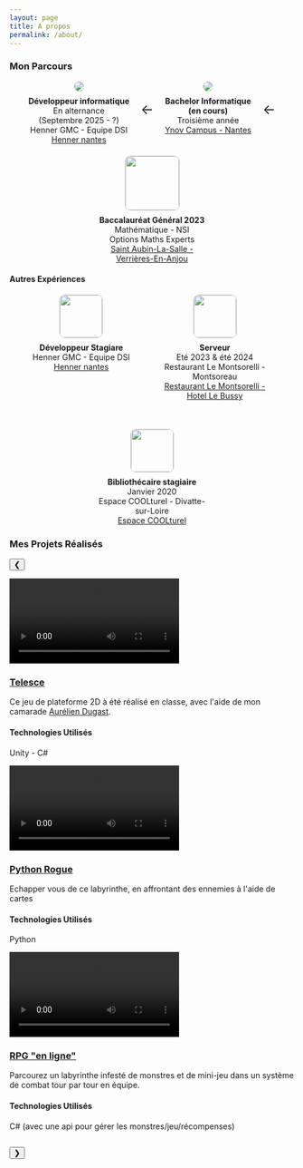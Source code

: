 ```yaml
---
layout: page
title: A propos
permalink: /about/
---
```


### Mon Parcours

<div style="display: flex; align-items: flex-start; gap: 20px; flex-wrap: wrap; justify-content: center;">

<div style="text-align: center; max-width: 200px; ">
    <img src="{{ '/assets/images/henner_logo.jpg' | relative_url }}" style="max-height:95px;max-width:95px; border: 1px solid #ccc; border-radius: 10px;">
    <div style="margin-top: 8px;">
      <strong>Développeur informatique</strong><br>
      En alternance<br>
      (Septembre 2025 - ?)<br>
      Henner GMC - Equipe DSI<br>
      <a href="https://www.henner.com" target="_blank">Henner nantes</a>
    </div>
  </div>

<div style="display: flex; align-items: center; justify-content: center; height: auto; min-height: 100px;">
    <div style="font-size: 24px;">&#8592;</div>
  </div>

<div style="text-align: center; max-width: 200px;">
    <img src="{{ '/assets/images/ynov_logo.png' | relative_url }}" style="max-height:95px;max-width:95px; border: 1px solid #ccc; border-radius: 10px;">
    <div style="margin-top: 8px;">
      <strong>Bachelor Informatique<br>(en cours)</strong><br>
      Troisième année<br>
      <a href="https://www.ynov.com/campus/nantes" target="_blank">Ynov Campus - Nantes</a>
    </div>
  </div>

<div style="display: flex; align-items: center; justify-content: center; height: auto; min-height: 100px;">
    <div style="font-size: 24px;">&#8592;</div>
  </div>

<div style="text-align: center; max-width: 200px;">
    <img src="{{ '/assets/images/staubin_logo.png' | relative_url }}" style=" height:95px; border: 1px solid #ccc; border-radius: 10px;">
    <div style="margin-top: 8px;">
      <strong>Baccalauréat Général 2023</strong><br>
      Mathématique - NSI<br>
      Options Maths Experts<br>
      <a href="https://www.staubinlasalle.fr" target="_blank">Saint Aubin-La-Salle - Verrières-En-Anjou</a>
    </div>
  </div>

</div>

#### Autres Expériences

<div style="display: flex; align-items: flex-start; gap: 50px; flex-wrap: wrap; justify-content: center;">

<div style="text-align: center; max-width: 200px;">
    <img src="{{ '/assets/images/henner_logo.jpg' | relative_url }}" style="height:75px; border: 1px solid #ccc; border-radius: 10px;">
    <div style="margin-top: 8px;">
      <strong>Développeur Stagiare</strong><br>
      Henner GMC - Equipe DSI<br>
      <a href="https://www.henner.com" target="_blank">Henner nantes</a>
    </div>
  </div>

<div style="text-align: center; max-width: 200px;">
    <img src="{{ '/assets/images/montsorelli_logo.jpg' | relative_url }}" style="height:75px; border: 1px solid #ccc; border-radius: 10px;">
    <div style="margin-top: 8px;">
      <strong>Serveur</strong><br>
      Eté 2023 & été 2024<br>
      Restaurant Le Montsorelli - Montsoreau<br>
      <a href="https://www.hotel-lebussy.fr" target="_blank">Restaurant Le Montsorelli - Hotel Le Bussy</a>
    </div>
  </div>

<div style="text-align: center; max-width: 200px;">
    <img src="{{ '/assets/images/mediatheque_logo.png' | relative_url }}" style="height:75px; border: 1px solid #ccc; border-radius: 10px;">
    <div style="margin-top: 8px;">
      <strong>Bibliothécaire stagiaire </strong><br>
      Janvier 2020<br>
      Espace COOLturel - Divatte-sur-Loire<br>
      <a href="https://www.espacecoolturel.fr" target="_blank">Espace COOLturel</a>
    </div>
  </div>

</div>

### Mes Projets Réalisés

<div id="projets-carousel" class="projets-carousel" >

  <button id="prev-projet" class="projet-bouton projet-bouton-left">&#10094;</button>

  <div class="projets" style="overflow: hidden;">
    <div class="projets-track">
      <div class="projet-container">
        <div class="projet-video">
          <video src="{{ '/assets/videos/telesce.mp4' | relative_url }}" preload="auto" controls></video>
        </div>
        <div class="projet-legende">
          <h3><ins>Telesce</ins></h3>
          <p>Ce jeu de plateforme 2D à été réalisé en classe, avec l'aide de mon camarade <a href="https://blog-v0ja.onrender.com/blog" target="_blank">Aurélien Dugast</a>.</p>
          <h4>Technologies Utilisés</h4>
          <p>Unity - C#</p>
        </div>
      </div>
      <div class="projet-container">
        <div class="projet-video">
          <video src="{{ '/assets/videos/labyRogue.mp4' | relative_url }}" preload="auto" controls></video>
        </div>
        <div class="projet-legende">
          <h3><ins>Python Rogue</ins></h3>
          <p>Echapper vous de ce labyrinthe, en affrontant des ennemies à l'aide de cartes</p>
          <h4>Technologies Utilisés</h4>
          <p>Python</p>
        </div>
      </div>
      <div class="projet-container">
        <div class="projet-video">
          <video src="{{ '/assets/videos/rpg.mp4' | relative_url }}" preload="auto" controls></video>
        </div>
        <div class="projet-legende">
          <h3><ins>RPG "en ligne"</ins></h3>
          <p>Parcourez un labyrinthe infesté de monstres et de mini-jeu dans un système de combat tour par tour en équipe.</p>
          <h4>Technologies Utilisés</h4>
          <p>C# (avec une api pour gérer les monstres/jeu/récompenses)</p>
        </div>
      </div>
    </div>
  </div>

  <button id="next-projet" class="projet-bouton projet-bouton-right">&#10095;</button>
</div>
<script>
  const track = document.querySelector('.projets-track');
  const nextBtn = document.getElementById('next-projet');
  const prevBtn = document.getElementById('prev-projet');
  const total = document.querySelectorAll('.projet-container').length;
  let index = 0;
  function updatePosition() {
    track.style.transform = `translateX(-${index * 100}%)`;
  }
  function resetAllVideos() {
    const videos = document.querySelectorAll('video');
    videos.forEach(video => {
      video.pause();
      video.currentTime = 0;
    });
  }
  nextBtn.onclick = () => {
    index = (index + 1) % total;
    resetAllVideos();
    updatePosition();
  };
  prevBtn.onclick = () => {
    index = (index - 1 + total) % total;
    resetAllVideos();
    updatePosition();
  };
</script>
